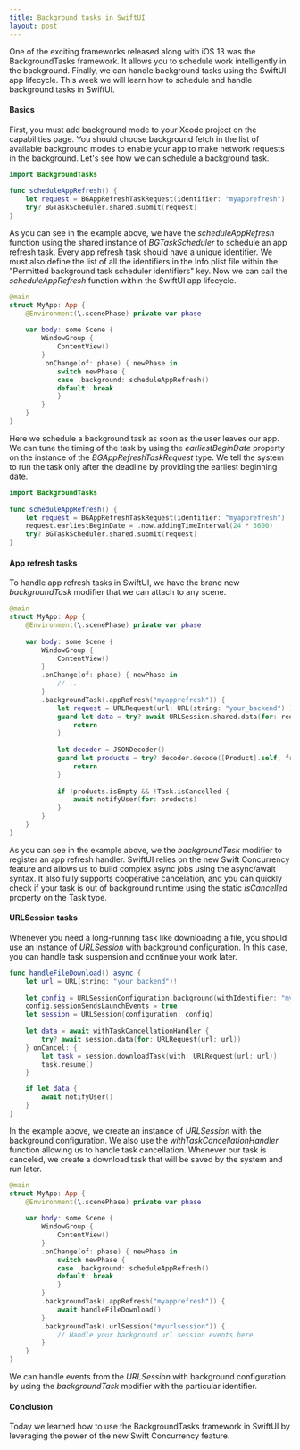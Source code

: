 ```yaml
---
title: Background tasks in SwiftUI
layout: post
---
```

One of the exciting frameworks released along with iOS 13 was the BackgroundTasks framework. It allows you to schedule work intelligently in the background. Finally, we can handle background tasks using the SwiftUI app lifecycle. This week we will learn how to schedule and handle background tasks in SwiftUI.

#### Basics
First, you must add background mode to your Xcode project on the capabilities page. You should choose background fetch in the list of available background modes to enable your app to make network requests in the background. Let's see how we can schedule a background task.

```swift
import BackgroundTasks
    
func scheduleAppRefresh() {
    let request = BGAppRefreshTaskRequest(identifier: "myapprefresh")
    try? BGTaskScheduler.shared.submit(request)
}
```

As you can see in the example above, we have the *scheduleAppRefresh* function using the shared instance of *BGTaskScheduler* to schedule an app refresh task. Every app refresh task should have a unique identifier. We must also define the list of all the identifiers in the Info.plist file within the "Permitted background task scheduler identifiers" key. Now we can call the *scheduleAppRefresh* function within the SwiftUI app lifecycle.

```swift
@main
struct MyApp: App {
    @Environment(\.scenePhase) private var phase
    
    var body: some Scene {
        WindowGroup {
            ContentView()
        }
        .onChange(of: phase) { newPhase in
            switch newPhase {
            case .background: scheduleAppRefresh()
            default: break
            }
        }
    }
}    
```

Here we schedule a background task as soon as the user leaves our app. We can tune the timing of the task by using the *earliestBeginDate* property on the instance of the *BGAppRefreshTaskRequest* type. We tell the system to run the task only after the deadline by providing the earliest beginning date.

```swift
import BackgroundTasks
    
func scheduleAppRefresh() {
    let request = BGAppRefreshTaskRequest(identifier: "myapprefresh")
    request.earliestBeginDate = .now.addingTimeInterval(24 * 3600)
    try? BGTaskScheduler.shared.submit(request)
}
```

#### App refresh tasks
To handle app refresh tasks in SwiftUI, we have the brand new *backgroundTask* modifier that we can attach to any scene.

```swift
@main
struct MyApp: App {
    @Environment(\.scenePhase) private var phase
    
    var body: some Scene {
        WindowGroup {
            ContentView()
        }
        .onChange(of: phase) { newPhase in
            // ..
        }
        .backgroundTask(.appRefresh("myapprefresh")) {
            let request = URLRequest(url: URL(string: "your_backend")!)
            guard let data = try? await URLSession.shared.data(for: request).0 else {
                return
            }
            
            let decoder = JSONDecoder()
            guard let products = try? decoder.decode([Product].self, from: data) else {
                return
            }
         
            if !products.isEmpty && !Task.isCancelled {
                await notifyUser(for: products)
            }
        }
    }
}    
```

As you can see in the example above, we the *backgroundTask* modifier to register an app refresh handler. SwiftUI relies on the new Swift Concurrency feature and allows us to build complex async jobs using the async/await syntax. It also fully supports cooperative cancelation, and you can quickly check if your task is out of background runtime using the static *isCancelled* property on the Task type.

#### URLSession tasks
Whenever you need a long-running task like downloading a file, you should use an instance of *URLSession* with background configuration. In this case, you can handle task suspension and continue your work later.

```swift
func handleFileDownload() async {
    let url = URL(string: "your_backend")!
    
    let config = URLSessionConfiguration.background(withIdentifier: "myurlsession")
    config.sessionSendsLaunchEvents = true
    let session = URLSession(configuration: config)
    
    let data = await withTaskCancellationHandler {
        try? await session.data(for: URLRequest(url: url))
    } onCancel: {
        let task = session.downloadTask(with: URLRequest(url: url))
        task.resume()
    }

    if let data {
        await notifyUser()
    }
}
```

In the example above, we create an instance of *URLSession* with the background configuration. We also use the *withTaskCancellationHandler* function allowing us to handle task cancellation. Whenever our task is canceled, we create a download task that will be saved by the system and run later.

```swift
@main
struct MyApp: App {
    @Environment(\.scenePhase) private var phase
    
    var body: some Scene {
        WindowGroup {
            ContentView()
        }
        .onChange(of: phase) { newPhase in
            switch newPhase {
            case .background: scheduleAppRefresh()
            default: break
            }
        }
        .backgroundTask(.appRefresh("myapprefresh")) {
            await handleFileDownload()
        }
        .backgroundTask(.urlSession("myurlsession")) {
            // Handle your background url session events here
        }
    }
}
```

We can handle events from the *URLSession* with background configuration by using the *backgroundTask* modifier with the particular identifier.

#### Conclusion
Today we learned how to use the BackgroundTasks framework in SwiftUI by leveraging the power of the new Swift Concurrency feature.
